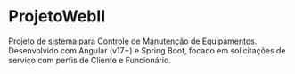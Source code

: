# ProjetoWebII
Projeto de sistema para Controle de Manutenção de Equipamentos. Desenvolvido com Angular (v17+) e Spring Boot, focado em solicitações de serviço com perfis de Cliente e Funcionário.

